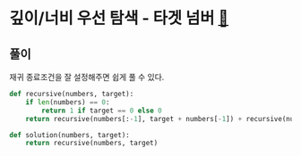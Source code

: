 # 깊이/너비 우선 탐색 - 타겟 넘버 [🔗](https://programmers.co.kr/learn/courses/30/lessons/43165)

## 풀이

재귀 종료조건을 잘 설정해주면 쉽게 풀 수 있다.

```python
def recursive(numbers, target):
    if len(numbers) == 0:
        return 1 if target == 0 else 0
    return recursive(numbers[:-1], target + numbers[-1]) + recursive(numbers[:-1], target - numbers[-1])

def solution(numbers, target):
    return recursive(numbers, target)
```

